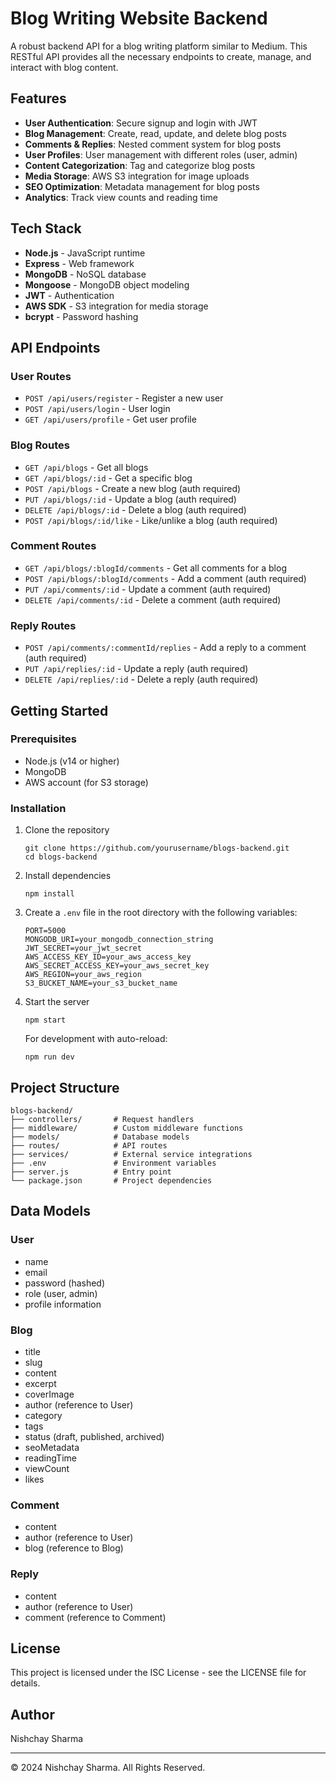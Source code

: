 # Blog Writing Website Backend

A robust backend API for a blog writing platform similar to Medium. This RESTful API provides all the necessary endpoints to create, manage, and interact with blog content.

## Features

- **User Authentication**: Secure signup and login with JWT
- **Blog Management**: Create, read, update, and delete blog posts
- **Comments & Replies**: Nested comment system for blog posts
- **User Profiles**: User management with different roles (user, admin)
- **Content Categorization**: Tag and categorize blog posts
- **Media Storage**: AWS S3 integration for image uploads
- **SEO Optimization**: Metadata management for blog posts
- **Analytics**: Track view counts and reading time

## Tech Stack

- **Node.js** - JavaScript runtime
- **Express** - Web framework
- **MongoDB** - NoSQL database
- **Mongoose** - MongoDB object modeling
- **JWT** - Authentication
- **AWS SDK** - S3 integration for media storage
- **bcrypt** - Password hashing

## API Endpoints

### User Routes
- `POST /api/users/register` - Register a new user
- `POST /api/users/login` - User login
- `GET /api/users/profile` - Get user profile

### Blog Routes
- `GET /api/blogs` - Get all blogs
- `GET /api/blogs/:id` - Get a specific blog
- `POST /api/blogs` - Create a new blog (auth required)
- `PUT /api/blogs/:id` - Update a blog (auth required)
- `DELETE /api/blogs/:id` - Delete a blog (auth required)
- `POST /api/blogs/:id/like` - Like/unlike a blog (auth required)

### Comment Routes
- `GET /api/blogs/:blogId/comments` - Get all comments for a blog
- `POST /api/blogs/:blogId/comments` - Add a comment (auth required)
- `PUT /api/comments/:id` - Update a comment (auth required)
- `DELETE /api/comments/:id` - Delete a comment (auth required)

### Reply Routes
- `POST /api/comments/:commentId/replies` - Add a reply to a comment (auth required)
- `PUT /api/replies/:id` - Update a reply (auth required)
- `DELETE /api/replies/:id` - Delete a reply (auth required)

## Getting Started

### Prerequisites
- Node.js (v14 or higher)
- MongoDB
- AWS account (for S3 storage)

### Installation

1. Clone the repository
   ```
   git clone https://github.com/yourusername/blogs-backend.git
   cd blogs-backend
   ```

2. Install dependencies
   ```
   npm install
   ```

3. Create a `.env` file in the root directory with the following variables:
   ```
   PORT=5000
   MONGODB_URI=your_mongodb_connection_string
   JWT_SECRET=your_jwt_secret
   AWS_ACCESS_KEY_ID=your_aws_access_key
   AWS_SECRET_ACCESS_KEY=your_aws_secret_key
   AWS_REGION=your_aws_region
   S3_BUCKET_NAME=your_s3_bucket_name
   ```

4. Start the server
   ```
   npm start
   ```

   For development with auto-reload:
   ```
   npm run dev
   ```

## Project Structure

```
blogs-backend/
├── controllers/       # Request handlers
├── middleware/        # Custom middleware functions
├── models/            # Database models
├── routes/            # API routes
├── services/          # External service integrations
├── .env               # Environment variables
├── server.js          # Entry point
└── package.json       # Project dependencies
```

## Data Models

### User
- name
- email
- password (hashed)
- role (user, admin)
- profile information

### Blog
- title
- slug
- content
- excerpt
- coverImage
- author (reference to User)
- category
- tags
- status (draft, published, archived)
- seoMetadata
- readingTime
- viewCount
- likes

### Comment
- content
- author (reference to User)
- blog (reference to Blog)

### Reply
- content
- author (reference to User)
- comment (reference to Comment)

## License

This project is licensed under the ISC License - see the LICENSE file for details.

## Author

Nishchay Sharma

---

© 2024 Nishchay Sharma. All Rights Reserved.